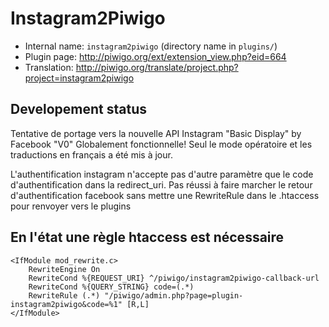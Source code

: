 # Instagram2Piwigo

* Internal name: `instagram2piwigo` (directory name in `plugins/`)
* Plugin page: http://piwigo.org/ext/extension_view.php?eid=664
* Translation: http://piwigo.org/translate/project.php?project=instagram2piwigo

## Developement status

Tentative de portage vers la nouvelle API Instagram "Basic Display" by Facebook
"V0" Globalement fonctionnelle! 
Seul le mode opératoire et les traductions en français a été mis à jour.

L'authentification instagram n'accepte pas d'autre paramètre que le code d'authentification dans la redirect_uri.
Pas réussi à faire marcher le retour d'authentification facebook sans mettre une RewriteRule dans le .htaccess pour renvoyer vers le plugins




##   En l'état une règle htaccess est nécessaire
```
<IfModule mod_rewrite.c>
	RewriteEngine On
	RewriteCond %{REQUEST_URI} ^/piwigo/instagram2piwigo-callback-url
	RewriteCond %{QUERY_STRING} code=(.*)
	RewriteRule (.*) "/piwigo/admin.php?page=plugin-instagram2piwigo&code=%1" [R,L]
</IfModule>
```